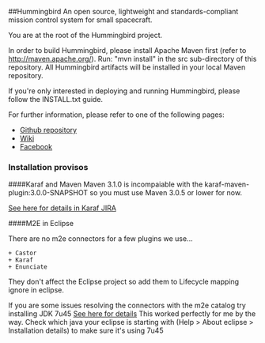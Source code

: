 ##Hummingbird 
An open source, lightweight and standards-compliant mission control system for small spacecraft.

You are at the root of the Hummingbird project.

In order to build Hummingbird, please install Apache Maven first (refer to http://maven.apache.org/).
Run: "mvn install" in the src sub-directory of this repository. All Hummingbird artifacts will be installed in your local Maven repository.

If you're only interested in deploying and running Hummingbird, please follow the INSTALL.txt guide.


For further information, please refer to one of the following pages: 

* [Github repository](https://github.com/JohannesKlug/hbird)
* [Wiki](https://github.com/JohannesKlug/hbird/wiki)
* [Facebook](http://www.facebook.com/pages/Hummingbird-Mission-Control-System/156087881111212)

### Installation provisos

####Karaf and Maven
Maven 3.1.0 is incompaiable with the karaf-maven-plugin:3.0.0-SNAPSHOT so you must use Maven 3.0.5 or lower for now.

[See here for details in Karaf JIRA](https://issues.apache.org/jira/browse/KARAF-2395)

####M2E in Eclipse

There are no m2e connectors for a few plugins we use...

	+ Castor
	+ Karaf
	+ Enunciate

They don't affect the Eclipse project so add them to Lifecycle mapping ignore in eclipse.

If you are some issues resolving the connectors with the m2e catalog try installing JDK 7u45 [See here for details](https://bugs.eclipse.org/bugs/show_bug.cgi?id=417241)
This worked perfectly for me by the way. Check which java your eclipse is starting with (Help > About eclipse > Installation details) to make sure it's using 7u45
